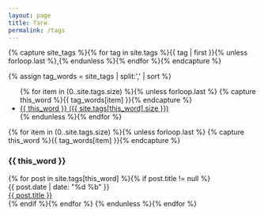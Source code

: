 ```yaml
---
layout: page
title: Тэги
permalink: /tags
---
```


<!-- Get the tag name for every tag on the site and set them
to the `site_tags` variable. -->
{% capture site_tags %}{% for tag in site.tags %}{{ tag | first }}{% unless forloop.last %},{% endunless %}{% endfor %}{% endcapture %}

<!-- `tag_words` is a sorted array of the tag names. -->
{% assign tag_words = site_tags | split:',' | sort %}

<!-- List of all tags -->
<ul class="tags">
  {% for item in (0..site.tags.size) %}{% unless forloop.last %}
    {% capture this_word %}{{ tag_words[item] }}{% endcapture %}
    <li>
      <a href="#{{ this_word | cgi_escape }}" class="tag">{{ this_word }}
        <span>({{ site.tags[this_word].size }})</span>
      </a>
    </li>
  {% endunless %}{% endfor %}
</ul>

<div>
  {% for item in (0..site.tags.size) %}{% unless forloop.last %}
    {% capture this_word %}{{ tag_words[item] }}{% endcapture %}
    <h3 id="{{ this_word | cgi_escape }}">{{ this_word }}</h3>
    {% for post in site.tags[this_word] %}{% if post.title != null %}
      <div style="clear: both;"></div>
      <div class="post">
        <div class="post-date">{{ post.date | date: "%d %b" }}</div>
        <div class="post-title"><a href="{{ post.url | prepend: site.baseurl }}">{{ post.title }}</a></div>
      </div>
    {% endif %}{% endfor %}
  {% endunless %}{% endfor %}
</div>
